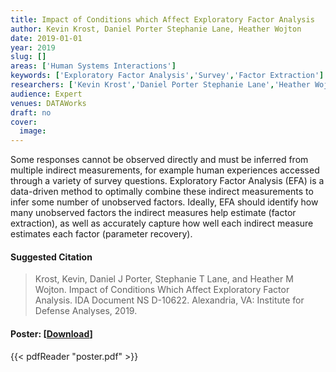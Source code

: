 ```yaml
---
title: Impact of Conditions which Affect Exploratory Factor Analysis
author: Kevin Krost, Daniel Porter Stephanie Lane, Heather Wojton
date: 2019-01-01
year: 2019
slug: []
areas: ['Human Systems Interactions']
keywords: ['Exploratory Factor Analysis','Survey','Factor Extraction']
researchers: ['Kevin Krost','Daniel Porter Stephanie Lane','Heather Wojton']
audience: Expert
venues: DATAWorks
draft: no
cover:
  image: 
---
```




Some responses cannot be observed directly and must be inferred from multiple indirect measurements, for example human experiences accessed through a variety of survey questions. Exploratory Factor Analysis (EFA) is a data-driven method to optimally combine these indirect measurements to infer some number of unobserved factors. Ideally, EFA should identify how many unobserved factors the indirect measures help estimate (factor extraction), as well as accurately capture how well each indirect measure estimates each factor (parameter recovery).

#### Suggested Citation
> Krost, Kevin, Daniel J Porter, Stephanie T Lane, and Heather M Wojton. Impact of Conditions Which Affect Exploratory Factor Analysis. IDA Document NS D-10622. Alexandria, VA: Institute for Defense Analyses, 2019.





#### Poster: [[Download](poster.pdf)]
{{< pdfReader "poster.pdf" >}}
